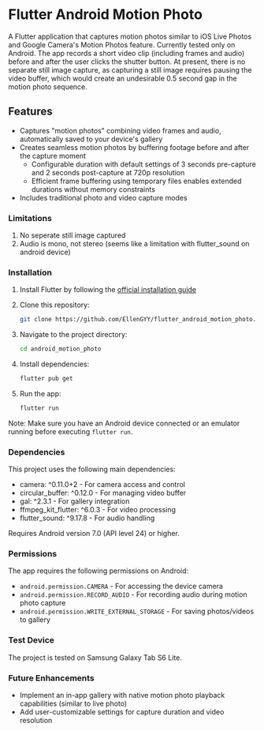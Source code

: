 # Flutter Android Motion Photo

A Flutter application that captures motion photos similar to iOS Live Photos and Google Camera's Motion Photos feature. Currently tested only on Android. The app records a short video clip (including frames and audio) before and after the user clicks the shutter button. At present, there is no separate still image capture, as capturing a still image requires pausing the video buffer, which would create an undesirable 0.5 second gap in the motion photo sequence.

## Features

- Captures "motion photos" combining video frames and audio, automatically saved to your device's gallery
- Creates seamless motion photos by buffering footage before and after the capture moment
    - Configurable duration with default settings of 3 seconds pre-capture and 2 seconds post-capture at 720p resolution
    - Efficient frame buffering using temporary files enables extended durations without memory constraints
- Includes traditional photo and video capture modes

### Limitations 

1. No seperate still image captured
2. Audio is mono, not stereo (seems like a limitation with flutter_sound on android device)

### Installation
1. Install Flutter by following the [official installation guide](https://docs.flutter.dev/get-started/install)

2. Clone this repository:
   ```bash
   git clone https://github.com/EllenGYY/flutter_android_motion_photo.git
   ```

3. Navigate to the project directory:
   ```bash
   cd android_motion_photo
   ```

4. Install dependencies:
   ```bash
   flutter pub get
   ```

5. Run the app:
   ```bash
   flutter run
   ```

Note: Make sure you have an Android device connected or an emulator running before executing `flutter run`.

### Dependencies

This project uses the following main dependencies:

- camera: ^0.11.0+2 - For camera access and control
- circular_buffer: ^0.12.0 - For managing video buffer
- gal: ^2.3.1 - For gallery integration
- ffmpeg_kit_flutter: ^6.0.3 - For video processing
- flutter_sound: ^9.17.8 - For audio handling

Requires Android version 7.0 (API level 24) or higher.

### Permissions
The app requires the following permissions on Android:

- `android.permission.CAMERA` - For accessing the device camera
- `android.permission.RECORD_AUDIO` - For recording audio during motion photo capture
- `android.permission.WRITE_EXTERNAL_STORAGE` - For saving photos/videos to gallery

### Test Device
The project is tested on Samsung Galaxy Tab S6 Lite.

### Future Enhancements
- Implement an in-app gallery with native motion photo playback capabilities (similar to live photo)
- Add user-customizable settings for capture duration and video resolution

